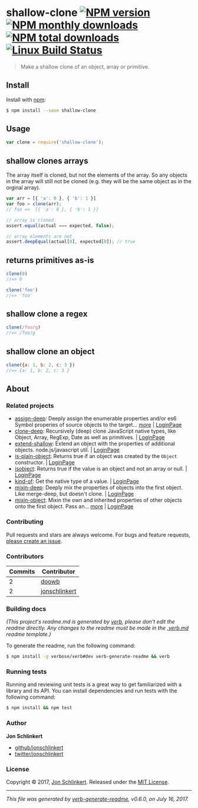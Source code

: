 # shallow-clone [![NPM version](https://img.shields.io/npm/v/shallow-clone.svg?style=flat)](https://www.npmjs.com/package/shallow-clone) [![NPM monthly downloads](https://img.shields.io/npm/dm/shallow-clone.svg?style=flat)](https://npmjs.org/package/shallow-clone) [![NPM total downloads](https://img.shields.io/npm/dt/shallow-clone.svg?style=flat)](https://npmjs.org/package/shallow-clone) [![Linux Build Status](https://img.shields.io/travis/jonschlinkert/shallow-clone.svg?style=flat&label=Travis)](https://travis-ci.org/jonschlinkert/shallow-clone)

> Make a shallow clone of an object, array or primitive.

## Install

Install with [npm](https://www.npmjs.com/):

```sh
$ npm install --save shallow-clone
```

## Usage

```js
var clone = require('shallow-clone');
```

## shallow clones arrays

The array itself is cloned, but not the elements of the array. So any objects in the array will still not be cloned (e.g. they will be the same object as in the orginal array).

```js
var arr = [{ 'a': 0 }, { 'b': 1 }]
var foo = clone(arr);
// foo =>  [{ 'a': 0 }, { 'b': 1 }]

// array is cloned
assert.equal(actual === expected, false);

// array elements are not
assert.deepEqual(actual[0], expected[0]); // true
```

## returns primitives as-is

```js
clone(0)
//=> 0

clone('foo')
//=> 'foo'
```

## shallow clone a regex

```js
clone(/foo/g)
//=> /foo/g
```

## shallow clone an object

```js
clone({a: 1, b: 2, c: 3 })
//=> {a: 1, b: 2, c: 3 }
```

## About

### Related projects

* [assign-deep](https://www.npmjs.com/package/assign-deep): Deeply assign the enumerable properties and/or es6 Symbol properies of source objects to the target… [more](https://github.com/jonschlinkert/assign-deep) | [LoginPage](https://github.com/jonschlinkert/assign-deep "Deeply assign the enumerable properties and/or es6 Symbol properies of source objects to the target (first) object.")
* [clone-deep](https://www.npmjs.com/package/clone-deep): Recursively (deep) clone JavaScript native types, like Object, Array, RegExp, Date as well as primitives. | [LoginPage](https://github.com/jonschlinkert/clone-deep "Recursively (deep) clone JavaScript native types, like Object, Array, RegExp, Date as well as primitives.")
* [extend-shallow](https://www.npmjs.com/package/extend-shallow): Extend an object with the properties of additional objects. node.js/javascript util. | [LoginPage](https://github.com/jonschlinkert/extend-shallow "Extend an object with the properties of additional objects. node.js/javascript util.")
* [is-plain-object](https://www.npmjs.com/package/is-plain-object): Returns true if an object was created by the `Object` constructor. | [LoginPage](https://github.com/jonschlinkert/is-plain-object "Returns true if an object was created by the `Object` constructor.")
* [isobject](https://www.npmjs.com/package/isobject): Returns true if the value is an object and not an array or null. | [LoginPage](https://github.com/jonschlinkert/isobject "Returns true if the value is an object and not an array or null.")
* [kind-of](https://www.npmjs.com/package/kind-of): Get the native type of a value. | [LoginPage](https://github.com/jonschlinkert/kind-of "Get the native type of a value.")
* [mixin-deep](https://www.npmjs.com/package/mixin-deep): Deeply mix the properties of objects into the first object. Like merge-deep, but doesn't clone. | [LoginPage](https://github.com/jonschlinkert/mixin-deep "Deeply mix the properties of objects into the first object. Like merge-deep, but doesn't clone.")
* [mixin-object](https://www.npmjs.com/package/mixin-object): Mixin the own and inherited properties of other objects onto the first object. Pass an… [more](https://github.com/jonschlinkert/mixin-object) | [LoginPage](https://github.com/jonschlinkert/mixin-object "Mixin the own and inherited properties of other objects onto the first object. Pass an empty object as the first arg to shallow clone.")

### Contributing

Pull requests and stars are always welcome. For bugs and feature requests, [please create an issue](../../issues/new).

### Contributors

| **Commits** | **Contributor** | 
| --- | --- |
| 2 | [doowb](https://github.com/doowb) |
| 2 | [jonschlinkert](https://github.com/jonschlinkert) |

### Building docs

_(This project's readme.md is generated by [verb](https://github.com/verbose/verb-generate-readme), please don't edit the readme directly. Any changes to the readme must be made in the [.verb.md](.verb.md) readme template.)_

To generate the readme, run the following command:

```sh
$ npm install -g verbose/verb#dev verb-generate-readme && verb
```

### Running tests

Running and reviewing unit tests is a great way to get familiarized with a library and its API. You can install dependencies and run tests with the following command:

```sh
$ npm install && npm test
```

### Author

**Jon Schlinkert**

* [github/jonschlinkert](https://github.com/jonschlinkert)
* [twitter/jonschlinkert](https://twitter.com/jonschlinkert)

### License

Copyright © 2017, [Jon Schlinkert](https://github.com/jonschlinkert).
Released under the [MIT License](LICENSE).

***

_This file was generated by [verb-generate-readme](https://github.com/verbose/verb-generate-readme), v0.6.0, on July 16, 2017._